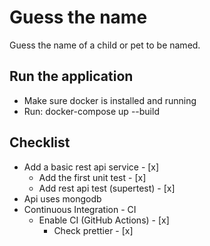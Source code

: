 # Guess the name
Guess the name of a child or pet to be named.

## Run the application
- Make sure docker is installed and running
- Run: docker-compose up --build

## Checklist

- Add a basic rest api service - [x]
  - Add the first unit test - [x]
  - Add rest api test (supertest) - [x]
- Api uses mongodb
- Continuous Integration - CI
  - Enable CI (GitHub Actions) - [x]
    - Check prettier - [x]


